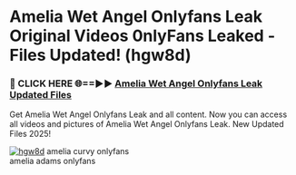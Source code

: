 # Amelia Wet Angel Onlyfans Leak Original Videos 0nlyFans Leaked - Files Updated! (hgw8d)

<h3>🔴 CLICK HERE 🌐==►► <a href="https://tinyurl.com/x26r9saj" rel="nofollow">Amelia Wet Angel Onlyfans Leak Updated Files</a></h3>

Get Amelia Wet Angel Onlyfans Leak and all content. Now you can access all videos and pictures of Amelia Wet Angel Onlyfans Leak. New Updated Files 2025!

[![hgw8d](https://i.imgur.com/LkgZPqh.gif)](https://tinyurl.com/x26r9saj)
amelia curvy onlyfans<br>
amelia adams onlyfans